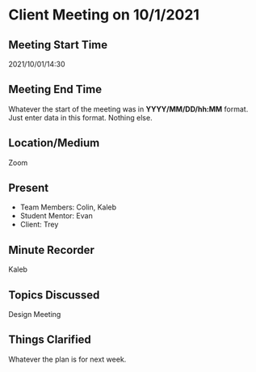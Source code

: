 # Client Meeting on 10/1/2021

## Meeting Start Time

2021/10/01/14:30

## Meeting End Time

Whatever the start of the meeting was in **YYYY/MM/DD/hh:MM** format. Just enter data in this format. Nothing else.

## Location/Medium

Zoom

## Present

- Team Members: Colin, Kaleb
- Student Mentor: Evan
- Client: Trey

## Minute Recorder

Kaleb

## Topics Discussed

Design Meeting

## Things Clarified

Whatever the plan is for next week.
